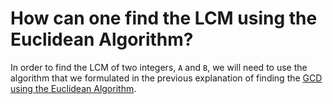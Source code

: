 # How can one find the LCM using the Euclidean Algorithm?
In order to find the LCM of two integers, <code>A</code> and <code>B</code>, we will need to use the algorithm that we formulated in the previous explanation of finding the [GCD using the Euclidean Algorithm](GCD_Explanation.md). 

